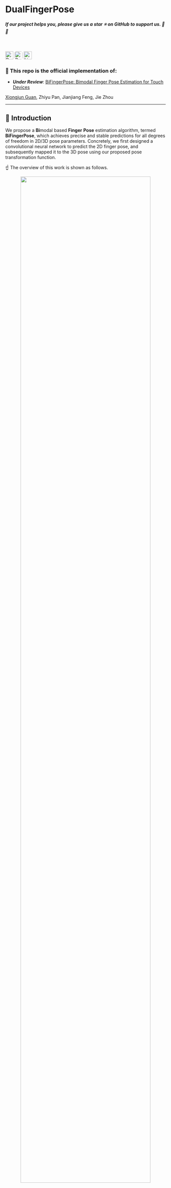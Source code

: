 <!--
 * @Description:
 * @Author: Xiongjun Guan
 * @Date: 2025-04-27
 * @version: 0.0.1
-->

# DualFingerPose

<h5 align="left"> If our project helps you, please give us a star ⭐ on GitHub to support us. 🙏🙏 </h2>

<br>


<img alt="Python" height="25" src="https://img.shields.io/badge/-Python-3776AB" /> <img alt="PyTorch" height="25" src="https://img.shields.io/badge/PyTorch-%23EE4C2C.svg?&style=for-the-badge&logo=PyTorch&logoColor=white"  style="border-radius: 5px;" /> <img alt="License" height="25" src="https://img.shields.io/badge/License-MIT-yellow" />

### :speech_balloon: This repo is the official implementation of:

- **_Under Review_**: [BiFingerPose: Bimodal Finger Pose Estimation for Touch Devices]()

[Xiongjun Guan](https://xiongjunguan.github.io/), Zhiyu Pan, Jianjiang Feng, Jie Zhou

---

## :art: Introduction

We propose a **Bi**modal based **Finger** **Pose** estimation algorithm, termed **BiFingerPose**, which achieves precise and stable predictions for all degrees of freedom in 2D/3D pose parameters.
Concretely, we first designed a convolutional neural network to predict the 2D finger pose, and subsequently mapped it to the 3D pose using our proposed pose transformation function.

:point_up: The overview of this work is shown as follows.

<p align="center">
    <img src="./images/overview.PNG"/ width=90%> <br />
</p>

- `Touch input`: Users change their finger pose in any comfortable way to perform interactive operations on touch devices.
- `I. Image Acquisition`: Touch devices with under-screen fingerprint sensors simultaneously capture capacitive images and fingerprint patches.
- `II. Pose Estimation`: Our BiFingerPose ultilizes capacitive image and fingerprint patch to provide robust, precise and comprehensive finger pose estimation.
- `III. Application`: The pose information is used for various applications, which exhibits great compatibility and complementarity with common actions and can be integrated to further enhance interactive applications.

<br>

:point_up: The flowchart of `BiFingerPose` is shown as follows.

<p align="center">
    <img src="./images/flowchart.PNG"/ width=90%> <br />
</p>

The `2D finger pose` is initially estimated by the network on the left, then transformed to `UV pose` via the upper right conversion functions, and finally mapped to `3D pose` with the assistance of adjusted freezing parameters. Optionally, users can further enhance the mapping accuracy through a few corrections.

<br>

## :wrench: Requirements

```text
matplotlib==3.8.2
numpy==2.2.5
opencv_contrib_python==4.10.0.84
opencv_python==4.8.1.78
PyYAML==6.0.1
PyYAML==6.0.2
scipy==1.15.2
torch==2.1.2
torchvision==0.16.2
tqdm==4.66.1
```

<br>

## :train: Train

### :pushpin: Image to 2D pose

If you want to train our network, please first construct the training set and overview file.

```
train_info / valid_info :
{
    "fp_bimg_lst": [...] # list of img path
    "seg_lst": [...] # list of mask path, no need to set in this work
    "pose_lst" [...] # list of pose ground truth path

}
```

Next, you need to adjust the file path, network structure, and training parameters according to your needs:

```
./configs/config_DualFingerPose.yaml
./args.py
```

Finally, set the corresponding configuration path in the training file to train our network !

```shell
python train.py
```

### :pushpin: 2D Pose to UV pose

This is a parameter free spatial transformation that is directly integrated into our inference code.

### :pushpin: UV pose to 3D pose

If you want to fit this function, please first construct the training set as:

```
center_pose_dict :
{
    "r_arr": [...] # list of row position
    "c_arr": [...] # list of yaw position
    "roll_arr" [...] # list of roll angle
    "pitch_arr" [...] # list of pitch angle

}
```

Then, you should run the code below to obtain the optimal mapping parameters that fit this set of data:

```shell
python map_uv_3d.py
```

<br>

## :rocket: Inference

The model weight can be download at this link.

You need to organize the file structure as follows:

```
|-ckpts                 # parameters downloaded from the link
|  |-DualFingerPose
|  |  |-best.pth
|  |  |-config.yaml
|  |  |-map_example.pkl

|-example               # images, maintain consistency in the ID of the same sample
|  |-cap/...            # capacitive images
|  |-patch/...          # fingerprint patches
|  |-fp/...             # plain fingerprints (optional, if you want to use it
                        # as background during visualization)
|  |-result/...         # estimation and visualization results

|-inference.py          # inference code
|-...                   # other codes
```

Set the corresponding `dir/path` and adjust the parameters of `argparse` to enjoy our DualFingerPose !

```shell
# If you only have capacitive images and fingerprint patches from touch devices:
python inference.py -show_mode="patch"  # use fingerprint patch as background

# If you use plain fingerprint synthesis data and want a more intuitive observation:
python inference.py -show_mode="fp"  # use plain fingerprint (non collection area is set to gray) as background

```

<br>

## :moyai: Example

We have provided 10 examples in `./example` obtained from inference code. One of them is shown below.

:arrow_down_small: **input**
<table style="margin: auto;">
  <tr>
    <td align="center">
      <img src="./example/cap/1.png" alt="capacitive image" style="width: 70%;">
    </td>
    <td align="center">
      <img src="./example/patch/1.png" alt="fingerprint patch" style="width: 70%;">
    </td>
  </tr>
  <tr>
    <td align="center">capacitive image</td>
    <td align="center">fingerprint patch</td>
  </tr>
</table>
<br>

:arrow_down_small: **visualization**

<table style="margin: auto;">
  <tr>
    <td align="center">
      <img src="./example/result/1_patch.png" alt="show_mode: patch" style="width: 60%;">
    </td>
    <td align="center">
      <img src="./example/result/1_fp.png" alt="show_mode: fp" style="width: 60%;">
    </td>
  </tr>
  <tr>
    <td align="center">show_mode: patch</td>
    <td align="center">show_mode: fp</td>
  </tr>
</table>
<br>

:arrow_down_small: **estimated info**

```
# 2d pose (x, y, theta)
149.02591 312.88098 24.657104
# uv pose (u, v, phi)
376.9502657944249 248.93355886274276 -24.6571044921875
# 3d pose (roll, pitch, yaw)
45.8372842095897 -27.721439252022392 -24.6571044921875
```

<br>

## :bookmark_tabs: Citation

If you find this repository useful, please give us stars and use the following BibTeX entry for citation.

<br>

## :triangular_flag_on_post: License

This project is released under the MIT license. Please see the LICENSE file for more information.

<br>

---

## :mailbox: Contact Me

If you have any questions about the code, please contact Xiongjun
Guan gxj21@mails.tsinghua.edu.cn
